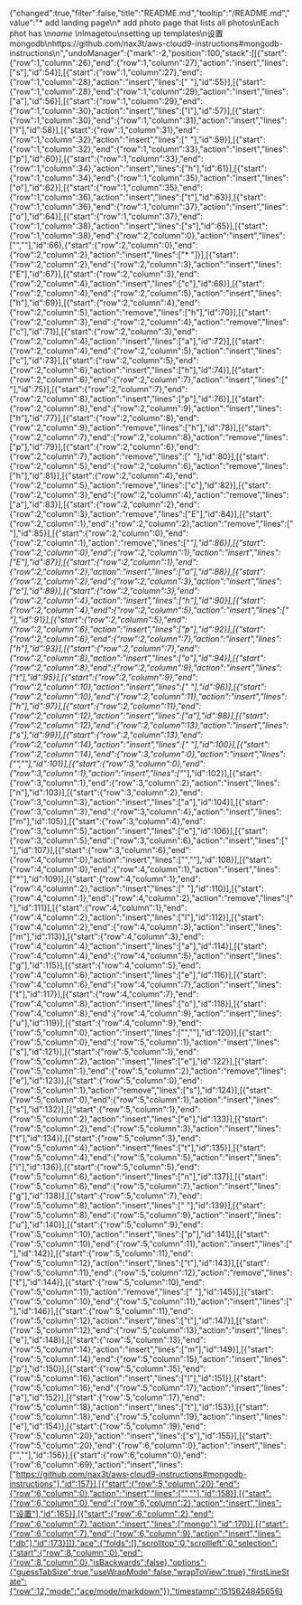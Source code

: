 {"changed":true,"filter":false,"title":"README.md","tooltip":"/README.md","value":"* add landing page\n* add photo page that lists all photos\nEach phot has \n*name \n*Imagetou\nsetting up templates\n设置mongodb\nhttps://github.com/nax3t/aws-cloud9-instructions#mongodb-instructions\n","undoManager":{"mark":-2,"position":100,"stack":[[{"start":{"row":1,"column":26},"end":{"row":1,"column":27},"action":"insert","lines":["s"],"id":54}],[{"start":{"row":1,"column":27},"end":{"row":1,"column":28},"action":"insert","lines":[" "],"id":55}],[{"start":{"row":1,"column":28},"end":{"row":1,"column":29},"action":"insert","lines":["a"],"id":56}],[{"start":{"row":1,"column":29},"end":{"row":1,"column":30},"action":"insert","lines":["l"],"id":57}],[{"start":{"row":1,"column":30},"end":{"row":1,"column":31},"action":"insert","lines":["l"],"id":58}],[{"start":{"row":1,"column":31},"end":{"row":1,"column":32},"action":"insert","lines":[" "],"id":59}],[{"start":{"row":1,"column":32},"end":{"row":1,"column":33},"action":"insert","lines":["p"],"id":60}],[{"start":{"row":1,"column":33},"end":{"row":1,"column":34},"action":"insert","lines":["h"],"id":61}],[{"start":{"row":1,"column":34},"end":{"row":1,"column":35},"action":"insert","lines":["o"],"id":62}],[{"start":{"row":1,"column":35},"end":{"row":1,"column":36},"action":"insert","lines":["t"],"id":63}],[{"start":{"row":1,"column":36},"end":{"row":1,"column":37},"action":"insert","lines":["o"],"id":64}],[{"start":{"row":1,"column":37},"end":{"row":1,"column":38},"action":"insert","lines":["s"],"id":65}],[{"start":{"row":1,"column":38},"end":{"row":2,"column":0},"action":"insert","lines":["",""],"id":66},{"start":{"row":2,"column":0},"end":{"row":2,"column":2},"action":"insert","lines":["* "]}],[{"start":{"row":2,"column":2},"end":{"row":2,"column":3},"action":"insert","lines":["E"],"id":67}],[{"start":{"row":2,"column":3},"end":{"row":2,"column":4},"action":"insert","lines":["c"],"id":68}],[{"start":{"row":2,"column":4},"end":{"row":2,"column":5},"action":"insert","lines":["h"],"id":69}],[{"start":{"row":2,"column":4},"end":{"row":2,"column":5},"action":"remove","lines":["h"],"id":70}],[{"start":{"row":2,"column":3},"end":{"row":2,"column":4},"action":"remove","lines":["c"],"id":71}],[{"start":{"row":2,"column":3},"end":{"row":2,"column":4},"action":"insert","lines":["a"],"id":72}],[{"start":{"row":2,"column":4},"end":{"row":2,"column":5},"action":"insert","lines":["c"],"id":73}],[{"start":{"row":2,"column":5},"end":{"row":2,"column":6},"action":"insert","lines":["h"],"id":74}],[{"start":{"row":2,"column":6},"end":{"row":2,"column":7},"action":"insert","lines":[" "],"id":75}],[{"start":{"row":2,"column":7},"end":{"row":2,"column":8},"action":"insert","lines":["p"],"id":76}],[{"start":{"row":2,"column":8},"end":{"row":2,"column":9},"action":"insert","lines":["h"],"id":77}],[{"start":{"row":2,"column":8},"end":{"row":2,"column":9},"action":"remove","lines":["h"],"id":78}],[{"start":{"row":2,"column":7},"end":{"row":2,"column":8},"action":"remove","lines":["p"],"id":79}],[{"start":{"row":2,"column":6},"end":{"row":2,"column":7},"action":"remove","lines":[" "],"id":80}],[{"start":{"row":2,"column":5},"end":{"row":2,"column":6},"action":"remove","lines":["h"],"id":81}],[{"start":{"row":2,"column":4},"end":{"row":2,"column":5},"action":"remove","lines":["c"],"id":82}],[{"start":{"row":2,"column":3},"end":{"row":2,"column":4},"action":"remove","lines":["a"],"id":83}],[{"start":{"row":2,"column":2},"end":{"row":2,"column":3},"action":"remove","lines":["E"],"id":84}],[{"start":{"row":2,"column":1},"end":{"row":2,"column":2},"action":"remove","lines":[" "],"id":85}],[{"start":{"row":2,"column":0},"end":{"row":2,"column":1},"action":"remove","lines":["*"],"id":86}],[{"start":{"row":2,"column":0},"end":{"row":2,"column":1},"action":"insert","lines":["E"],"id":87}],[{"start":{"row":2,"column":1},"end":{"row":2,"column":2},"action":"insert","lines":["a"],"id":88}],[{"start":{"row":2,"column":2},"end":{"row":2,"column":3},"action":"insert","lines":["c"],"id":89}],[{"start":{"row":2,"column":3},"end":{"row":2,"column":4},"action":"insert","lines":["h"],"id":90}],[{"start":{"row":2,"column":4},"end":{"row":2,"column":5},"action":"insert","lines":[" "],"id":91}],[{"start":{"row":2,"column":5},"end":{"row":2,"column":6},"action":"insert","lines":["p"],"id":92}],[{"start":{"row":2,"column":6},"end":{"row":2,"column":7},"action":"insert","lines":["h"],"id":93}],[{"start":{"row":2,"column":7},"end":{"row":2,"column":8},"action":"insert","lines":["o"],"id":94}],[{"start":{"row":2,"column":8},"end":{"row":2,"column":9},"action":"insert","lines":["t"],"id":95}],[{"start":{"row":2,"column":9},"end":{"row":2,"column":10},"action":"insert","lines":[" "],"id":96}],[{"start":{"row":2,"column":10},"end":{"row":2,"column":11},"action":"insert","lines":["h"],"id":97}],[{"start":{"row":2,"column":11},"end":{"row":2,"column":12},"action":"insert","lines":["a"],"id":98}],[{"start":{"row":2,"column":12},"end":{"row":2,"column":13},"action":"insert","lines":["s"],"id":99}],[{"start":{"row":2,"column":13},"end":{"row":2,"column":14},"action":"insert","lines":[" "],"id":100}],[{"start":{"row":2,"column":14},"end":{"row":3,"column":0},"action":"insert","lines":["",""],"id":101}],[{"start":{"row":3,"column":0},"end":{"row":3,"column":1},"action":"insert","lines":["*"],"id":102}],[{"start":{"row":3,"column":1},"end":{"row":3,"column":2},"action":"insert","lines":["n"],"id":103}],[{"start":{"row":3,"column":2},"end":{"row":3,"column":3},"action":"insert","lines":["a"],"id":104}],[{"start":{"row":3,"column":3},"end":{"row":3,"column":4},"action":"insert","lines":["m"],"id":105}],[{"start":{"row":3,"column":4},"end":{"row":3,"column":5},"action":"insert","lines":["e"],"id":106}],[{"start":{"row":3,"column":5},"end":{"row":3,"column":6},"action":"insert","lines":[" "],"id":107}],[{"start":{"row":3,"column":6},"end":{"row":4,"column":0},"action":"insert","lines":["",""],"id":108}],[{"start":{"row":4,"column":0},"end":{"row":4,"column":1},"action":"insert","lines":["*"],"id":109}],[{"start":{"row":4,"column":1},"end":{"row":4,"column":2},"action":"insert","lines":[" "],"id":110}],[{"start":{"row":4,"column":1},"end":{"row":4,"column":2},"action":"remove","lines":[" "],"id":111}],[{"start":{"row":4,"column":1},"end":{"row":4,"column":2},"action":"insert","lines":["I"],"id":112}],[{"start":{"row":4,"column":2},"end":{"row":4,"column":3},"action":"insert","lines":["m"],"id":113}],[{"start":{"row":4,"column":3},"end":{"row":4,"column":4},"action":"insert","lines":["a"],"id":114}],[{"start":{"row":4,"column":4},"end":{"row":4,"column":5},"action":"insert","lines":["g"],"id":115}],[{"start":{"row":4,"column":5},"end":{"row":4,"column":6},"action":"insert","lines":["e"],"id":116}],[{"start":{"row":4,"column":6},"end":{"row":4,"column":7},"action":"insert","lines":["t"],"id":117}],[{"start":{"row":4,"column":7},"end":{"row":4,"column":8},"action":"insert","lines":["o"],"id":118}],[{"start":{"row":4,"column":8},"end":{"row":4,"column":9},"action":"insert","lines":["u"],"id":119}],[{"start":{"row":4,"column":9},"end":{"row":5,"column":0},"action":"insert","lines":["",""],"id":120}],[{"start":{"row":5,"column":0},"end":{"row":5,"column":1},"action":"insert","lines":["s"],"id":121}],[{"start":{"row":5,"column":1},"end":{"row":5,"column":2},"action":"insert","lines":["e"],"id":122}],[{"start":{"row":5,"column":1},"end":{"row":5,"column":2},"action":"remove","lines":["e"],"id":123}],[{"start":{"row":5,"column":0},"end":{"row":5,"column":1},"action":"remove","lines":["s"],"id":124}],[{"start":{"row":5,"column":0},"end":{"row":5,"column":1},"action":"insert","lines":["s"],"id":132}],[{"start":{"row":5,"column":1},"end":{"row":5,"column":2},"action":"insert","lines":["e"],"id":133}],[{"start":{"row":5,"column":2},"end":{"row":5,"column":3},"action":"insert","lines":["t"],"id":134}],[{"start":{"row":5,"column":3},"end":{"row":5,"column":4},"action":"insert","lines":["t"],"id":135}],[{"start":{"row":5,"column":4},"end":{"row":5,"column":5},"action":"insert","lines":["i"],"id":136}],[{"start":{"row":5,"column":5},"end":{"row":5,"column":6},"action":"insert","lines":["n"],"id":137}],[{"start":{"row":5,"column":6},"end":{"row":5,"column":7},"action":"insert","lines":["g"],"id":138}],[{"start":{"row":5,"column":7},"end":{"row":5,"column":8},"action":"insert","lines":[" "],"id":139}],[{"start":{"row":5,"column":8},"end":{"row":5,"column":9},"action":"insert","lines":["u"],"id":140}],[{"start":{"row":5,"column":9},"end":{"row":5,"column":10},"action":"insert","lines":["p"],"id":141}],[{"start":{"row":5,"column":10},"end":{"row":5,"column":11},"action":"insert","lines":[" "],"id":142}],[{"start":{"row":5,"column":11},"end":{"row":5,"column":12},"action":"insert","lines":["t"],"id":143}],[{"start":{"row":5,"column":11},"end":{"row":5,"column":12},"action":"remove","lines":["t"],"id":144}],[{"start":{"row":5,"column":10},"end":{"row":5,"column":11},"action":"remove","lines":[" "],"id":145}],[{"start":{"row":5,"column":10},"end":{"row":5,"column":11},"action":"insert","lines":[" "],"id":146}],[{"start":{"row":5,"column":11},"end":{"row":5,"column":12},"action":"insert","lines":["t"],"id":147}],[{"start":{"row":5,"column":12},"end":{"row":5,"column":13},"action":"insert","lines":["e"],"id":148}],[{"start":{"row":5,"column":13},"end":{"row":5,"column":14},"action":"insert","lines":["m"],"id":149}],[{"start":{"row":5,"column":14},"end":{"row":5,"column":15},"action":"insert","lines":["p"],"id":150}],[{"start":{"row":5,"column":15},"end":{"row":5,"column":16},"action":"insert","lines":["l"],"id":151}],[{"start":{"row":5,"column":16},"end":{"row":5,"column":17},"action":"insert","lines":["a"],"id":152}],[{"start":{"row":5,"column":17},"end":{"row":5,"column":18},"action":"insert","lines":["t"],"id":153}],[{"start":{"row":5,"column":18},"end":{"row":5,"column":19},"action":"insert","lines":["e"],"id":154}],[{"start":{"row":5,"column":19},"end":{"row":5,"column":20},"action":"insert","lines":["s"],"id":155}],[{"start":{"row":5,"column":20},"end":{"row":6,"column":0},"action":"insert","lines":["",""],"id":156}],[{"start":{"row":6,"column":0},"end":{"row":6,"column":69},"action":"insert","lines":["https://github.com/nax3t/aws-cloud9-instructions#mongodb-instructions"],"id":157}],[{"start":{"row":5,"column":20},"end":{"row":6,"column":0},"action":"insert","lines":["",""],"id":158}],[{"start":{"row":6,"column":0},"end":{"row":6,"column":2},"action":"insert","lines":["设置"],"id":165}],[{"start":{"row":6,"column":2},"end":{"row":6,"column":7},"action":"insert","lines":["mongo"],"id":170}],[{"start":{"row":6,"column":7},"end":{"row":6,"column":9},"action":"insert","lines":["db"],"id":173}]]},"ace":{"folds":[],"scrolltop":0,"scrollleft":0,"selection":{"start":{"row":8,"column":0},"end":{"row":8,"column":0},"isBackwards":false},"options":{"guessTabSize":true,"useWrapMode":false,"wrapToView":true},"firstLineState":{"row":12,"mode":"ace/mode/markdown"}},"timestamp":1515624845656}